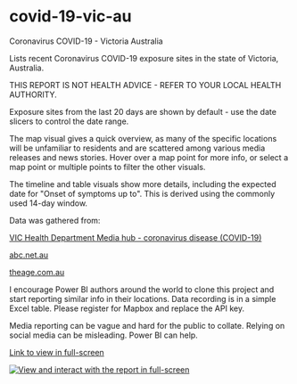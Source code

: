 # covid-19-vic-au
Coronavirus COVID-19 - Victoria Australia

Lists recent Coronavirus COVID-19 exposure sites in the state of Victoria, Australia.

THIS REPORT IS NOT HEALTH ADVICE - REFER TO YOUR LOCAL HEALTH AUTHORITY.

Exposure sites from the last 20 days are shown by default - use the date slicers to control the date range. 

The map visual gives a quick overview, as many of the specific locations will be unfamiliar to residents and are scattered among various media releases and news stories.  Hover over a map point for more info, or select a map point or multiple points to filter the other visuals.

The timeline and table visuals show more details, including the expected date for "Onset of symptoms up to".  This is derived using the commonly used 14-day window.  

Data was gathered from:

[VIC Health Department Media hub - coronavirus disease (COVID-19)](https://www.dhhs.vic.gov.au/media-hub-coronavirus-disease-covid-19)

[abc.net.au](http://abc.net.au/)

[theage.com.au](http://theage.com.au/)


I encourage Power BI authors around the world to clone this project and start reporting similar info in their locations. Data recording is in a simple Excel table. Please register for Mapbox and replace the API key.

Media reporting can be vague and hard for the public to collate. Relying on social media can be misleading. Power BI can help.

[Link to view in full-screen](https://app.powerbi.com/view?r=eyJrIjoiNWIyOGZhYTUtNzRlNS00M2EzLTgxMDUtMzYzNDQ2ZjhkMGViIiwidCI6ImRjMWYwNGY1LWMxZTUtNDQyOS1hODEyLTU3OTNiZTQ1YmY5ZCIsImMiOjEwfQ%3D%3D)
 
[![View and interact with the report in full-screen](https://github.com/Mike-Honey/covid-19-vic-au/raw/master/Coronavirus%20COVID-19%20-%20VIC%20AU%20Exposure%20sites.pn)](https://app.powerbi.com/view?r=eyJrIjoiNWIyOGZhYTUtNzRlNS00M2EzLTgxMDUtMzYzNDQ2ZjhkMGViIiwidCI6ImRjMWYwNGY1LWMxZTUtNDQyOS1hODEyLTU3OTNiZTQ1YmY5ZCIsImMiOjEwfQ%3D%3D)
